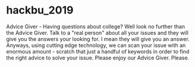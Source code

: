 # hackbu_2019


Advice Giver - Having questions about college? Well look no further than the Advice Giver.
Talk to a "real person" about all your issues and they will give you the answers your looking for.
I mean they will give you an answer. Anyways, using cutting edge technology, we can scan your issue 
with an enormous amount - scratch that just a handful of keywords in order to find the right advice
to solve your issue. Please enjoy our Advice Giver. Please.
